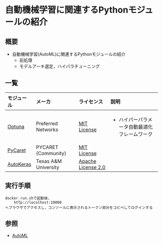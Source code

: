 # 自動機械学習に関連するPythonモジュールの紹介

## 概要

* 自動機械学習(AutoML)に関連するPythonモジュールの紹介
  * 前処理
  * モデルアーキ選定，ハイパラチューニング

## 一覧

|モジュール|メーカ|ライセンス|説明|
|:--|:--|:--|:--|
|[Optuna](https://www.preferred.jp/ja/projects/optuna/)|Preferred Networks|[MIT License](https://github.com/optuna/optuna/blob/master/LICENSE)|<ul><li>ハイパーパラメータ自動最適化フレームワーク</li></ul>|
|[PyCaret](https://pycaret.org/)|PYCARET (Community)|[MIT License](https://github.com/pycaret/pycaret/blob/master/LICENSE)||<ul><li>機械学習ワークフローを少ないコードで実行できるPythonライブラリ</li></ul>|
|[AutoKeras](https://autokeras.com/)|Texas A&M University|[Apache License 2.0](https://github.com/keras-team/autokeras/blob/master/LICENSE)||<ul><li>ディープラーニングモデルを自動構築できるPythonライブラリ</li></ul>|

## 実行手順

	docker_run.shで起動後，
		http://localhost:10000
	へブラウザでアクセスし，コンソールに表示されるトークン部分をコピペしてログインする

## 参照

* [AutoML](https://www.automl.org/automl/)


